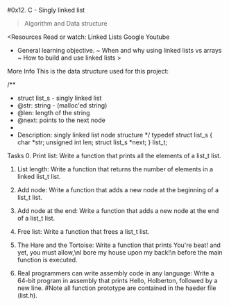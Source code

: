#0x12. C - Singly linked list
> Algorithm and Data structure

<Resources
Read or watch:
Linked Lists
Google
Youtube

- General learning objective.
~ When and why using linked lists vs arrays
~ How to build and use linked lists >

More Info
This is the data structure used for this project:

/**
 * struct list_s - singly linked list
 * @str: string - (malloc'ed string)
 * @len: length of the string
 * @next: points to the next node
 *
 * Description: singly linked list node structure
 */
typedef struct list_s
{
    char *str;
    unsigned int len;
    struct list_s *next;
} list_t;

Tasks
0. Print list: Write a function that prints all the elements of a list_t list.

1. List length: Write a function that returns the number of elements in a linked list_t list.

2. Add node: Write a function that adds a new node at the beginning of a list_t list.

3. Add node at the end: Write a function that adds a new node at the end of a list_t list.

4. Free list: Write a function that frees a list_t list.

5. The Hare and the Tortoise: Write a function that prints You're beat! and yet, you must allow,\nI bore my house upon my back!\n before the main function is executed.


6. Real programmers can write assembly code in any language: Write a 64-bit program in assembly that prints Hello, Holberton, followed by a new line.
#Note all function prototype are contained in the haeder file (list.h).
